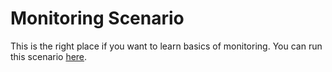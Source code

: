 # Monitoring Scenario

This is the right place if you want to learn basics of monitoring.
You can run this scenario [here](https://www.katacoda.com/berny/scenarios/monitoring).